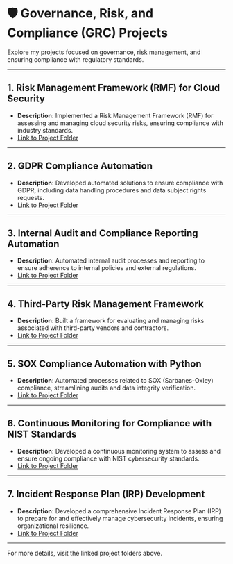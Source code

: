 # 🛡️ Governance, Risk, and Compliance (GRC) Projects

Explore my projects focused on governance, risk management, and ensuring compliance with regulatory standards.

---

## 1. **Risk Management Framework (RMF) for Cloud Security**
   - **Description**: Implemented a Risk Management Framework (RMF) for assessing and managing cloud security risks, ensuring compliance with industry standards.
   - [Link to Project Folder](./risk-management-framework-cloud-security.md)

---

## 2. **GDPR Compliance Automation**
   - **Description**: Developed automated solutions to ensure compliance with GDPR, including data handling procedures and data subject rights requests.
   - [Link to Project Folder](./gdpr-compliance-automation.md)

---

## 3. **Internal Audit and Compliance Reporting Automation**
   - **Description**: Automated internal audit processes and reporting to ensure adherence to internal policies and external regulations.
   - [Link to Project Folder](./internal-audit-compliance-reporting.md)

---

## 4. **Third-Party Risk Management Framework**
   - **Description**: Built a framework for evaluating and managing risks associated with third-party vendors and contractors.
   - [Link to Project Folder](./third-party-risk-management-framework.md)

---

## 5. **SOX Compliance Automation with Python**
   - **Description**: Automated processes related to SOX (Sarbanes-Oxley) compliance, streamlining audits and data integrity verification.
   - [Link to Project Folder](./sox-compliance-automation-python.md)

---

## 6. **Continuous Monitoring for Compliance with NIST Standards**
   - **Description**: Developed a continuous monitoring system to assess and ensure ongoing compliance with NIST cybersecurity standards.
   - [Link to Project Folder](./continuous-monitoring-nist-compliance.md)

---

## 7. **Incident Response Plan (IRP) Development**
   - **Description**: Developed a comprehensive Incident Response Plan (IRP) to prepare for and effectively manage cybersecurity incidents, ensuring organizational resilience.
   - [Link to Project Folder](./incident-response-plan.md)

---

For more details, visit the linked project folders above.

